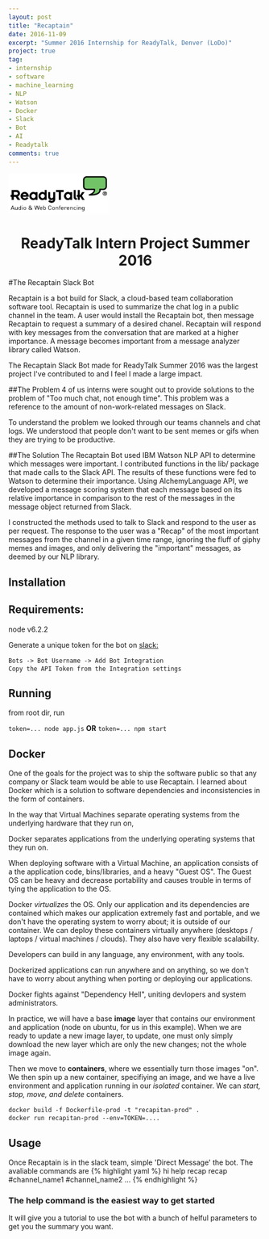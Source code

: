 ```yaml
---
layout: post
title: "Recaptain"
date: 2016-11-09
excerpt: "Summer 2016 Internship for ReadyTalk, Denver (LoDo)"
project: true
tag:
- internship
- software
- machine_learning
- NLP
- Watson
- Docker
- Slack
- Bot
- AI
- Readytalk
comments: true
---
```


<img src="../images/readytalk-logo.png" alt="Drawing" style="width: 200px;"/>

<h1 align="center">
  ReadyTalk Intern Project Summer 2016
</h1>

#The Recaptain Slack Bot

Recaptain is a bot build for Slack, a cloud-based team collaboration software tool. Recaptain is used to summarize the chat log in a public channel in the team. A user would install the Recaptain bot, then message Recaptain to request a summary of a desired chanel. Recaptain will respond with key messages from the conversation that are marked at a higher importance. A message becomes important from a message analyzer library called Watson. 


The Recaptain Slack Bot made for ReadyTalk Summer 2016 was the largest project I've contributed to and I feel I made a large impact.

##The Problem
4 of us interns were sought out to provide solutions to the problem of "Too much chat, not enough time". This problem was a reference to the amount of non-work-related messages on Slack. 

To understand the problem we looked through our teams channels and chat logs. We understood that people don't want to be sent memes or gifs when they are trying to be productive.

##The Solution
The Recaptain Bot used IBM Watson NLP API to determine which messages were important. I contributed functions in the lib/ package that made calls to the Slack API. The results of these functions were fed to Watson to determine their importance. Using AlchemyLanguage API, we developed a message scoring system that each message based on its relative importance in comparison to the rest of the messages in the message object returned from Slack. 

I constructed the methods used to talk to Slack and respond to the user as per request. The response to the user was a "Recap" of the most important messages from the channel in a given time range, ignoring the fluff of giphy memes and images, and only delivering the "important" messages, as deemed by our NLP library. 


## Installation

## Requirements:
node v6.2.2

Generate a unique token for the bot on 
	<a href="https://team_name.slack.com/apps/build/custom-integration">slack: </a>

	Bots -> Bot Username -> Add Bot Integration
	Copy the API Token from the Integration settings 

## Running
from root dir, run

`token=... node app.js`
	<b>OR</b>
`token=... npm start`

## Docker

One of the goals for the project was to ship the software public so that any company or Slack team would be able to use Recaptain. 
I learned about Docker which is a solution to software dependencies and inconsistencies in the form of containers. 

In the way that Virtual Machines separate operating systems from the underlying hardware that they run on,

Docker separates applications from the underlying operating systems that they run on.

When deploying software with a Virtual Machine, an application consists of a the application code, bins/libraries, and a heavy "Guest OS". The Guest OS can be heavy and decrease portability and causes trouble in terms of tying the application to the OS.

Docker <i>virtualizes</i> the OS. Only our application and its dependencies are contained which makes our application extremely fast and portable, and we don't have the operating system to worry about; it is outside of our container. We can deploy these containers virtually anywhere (desktops / laptops / virtual machines / clouds). They also have very flexible scalability. 

Developers can build in any language, any environment, with any tools. 

Dockerized applications can run anywhere and on anything, so we don't have to worry about anything when porting or deploying our applications.

Docker fights against "Dependency Hell", uniting devlopers and system administrators.

In practice, we will have a base <b>image</b> layer that contains our environment and application (node on ubuntu, for us in this example). When we are ready to update a new image layer, to update, one must only simply download the new layer which are only the new changes; not the whole image again.

Then we move to <b>containers</b>, where we essentially turn those images "on". We then spin up a new container, specifiying an image, and we have a live environment and application running in our <i>isolated</i> container. We can <i>start, stop, move, and delete</i> containers. 

```
docker build -f Dockerfile-prod -t "recapitan-prod" .
docker run recapitan-prod --env=TOKEN=....
```

## Usage
Once Recaptain is in the slack team, simple 'Direct Message' the bot.
The avaliable commands are
{% highlight yaml %}
hi
help
recap
recap #channel_name1 #channel_name2 ...
{% endhighlight %}

### The help command is the easiest way to get started
It will give you a tutorial to use the bot with a bunch of helful parameters to get you the summary you want.
